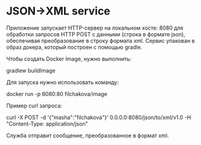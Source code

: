 # JSON->XML service
Приложение запускает HTTP-сервер на локальном хосте: 8080 для обработки запросов HTTP POST с данными (строка в формате json), обеспечивая преобразование в строку формата xml.
Сервис упакован в образ докера, который построен с помощью gradle.



Чтобы создать Docker Image, нужно выполнить:                                                             

gradlew buildImage


Для запуска нужно использовать команду:                                                                               

docker run -p 8080:80 filchakova/image

Пример curl запроса:                                                                                 

curl -X POST -d '{"masha":"filchakova"}' 0.0.0.0:8080/json/to/xml/v1.0 -H "Content-Type: application/json"

Служба отправит сообщение, преобразованное в формат xml.
